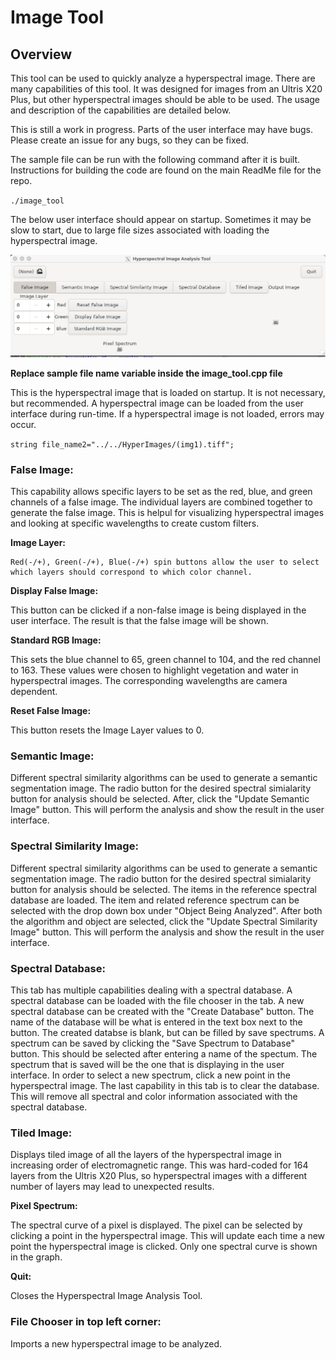 # Image Tool
## Overview

This tool can be used to quickly analyze a hyperspectral image. There are many capabilities of this tool. It was designed for images from an Ultris X20 Plus, but other hyperspectral images should be able to be used. The usage and description of the capabilities are detailed below. 

This is still a work in progress. Parts of the user interface may have bugs. Please create an issue for any bugs, so they can be fixed. 

The sample file can be run with the following command after it is built. Instructions for building the code are found on the main ReadMe file for the repo. 

`./image_tool`

The below user interface should appear on startup. Sometimes it may be slow to start, due to large file sizes associated with loading the hyperspectral image. 

<img src = docimages/Startingpage.png>


**Replace sample file name variable inside the image_tool.cpp file**

This is the hyperspectral image that is loaded on startup. It is not necessary, but recommended. A hyperspectral image can be loaded from the user interface during run-time. If a hyperspectral image is not loaded, errors may occur.  


`string file_name2="../../HyperImages/(img1).tiff";`


### False Image:

 This capability allows specific layers to be set as the red, blue, and green channels of a false image. The individual layers are combined together to generate the false image. This is helpul for visualizing hyperspectral images and looking at specific wavelengths to create custom filters. 
 

**Image Layer:**

	Red(-/+), Green(-/+), Blue(-/+) spin buttons allow the user to select which layers should correspond to which color channel.

**Display False Image:**

This button can be clicked if a non-false image is being displayed in the user interface. The result is that the false image will be shown. 

**Standard RGB Image:**

This sets the blue channel to 65, green channel to 104, and the red channel to 163. These values were chosen to highlight vegetation and water in hyperspectral images. The corresponding wavelengths are camera dependent. 

**Reset False Image:**

This button resets the Image Layer values to 0. 

### Semantic Image: 
Different spectral similarity algorithms can be used to generate a semantic segmentation image. The radio button for the desired spectral simialarity button for analysis should be selected. After, click the "Update Semantic Image" button. This will perform the analysis and show the result in the user interface. 


### Spectral Similarity Image:
Different spectral similarity algorithms can be used to generate a semantic segmentation image. The radio button for the desired spectral simialarity button for analysis should be selected. The items in the reference spectral database are loaded. The item and related reference spectrum can be selected with the drop down box under "Object Being Analyzed". After both the algorithm and object are selected, click the "Update Spectral Similarity Image" button. This will perform the analysis and show the result in the user interface. 


### Spectral Database: 

This tab has multiple capabilities dealing with a spectral database. A spectral database can be loaded with the file chooser in the tab. A new spectral database can be created with the "Create Database" button. The name of the database will be what is entered in the text box next to the button. The created databse is blank, but can be filled by save spectrums. A spectrum can be saved by clicking the "Save Spectrum to Database" button. This should be selected after entering a name of the spectum. The spectrum that is saved will be the one that is displaying in the user interface. In order to select a new spectrum, click a new point in the hyperspectral image. The last capability in this tab is to clear the database. This will remove all spectral and color information associated with the spectral database. 


### Tiled Image: 

Displays tiled image of all the layers of the hyperspectral image in increasing order of electromagnetic range. This was hard-coded for 164 layers from the Ultris X20 Plus, so hyperspectral images with a different number of layers may lead to unexpected results. 

**Pixel Spectrum:**

The spectral curve of a pixel is displayed. The pixel can be selected by clicking a point in the hyperspectral image. This will update each time a new point the hyperspectral image is clicked. Only one spectral curve is shown in the graph. 

**Quit:** 

Closes the Hyperspectral Image Analysis Tool.

### File Chooser in top left corner: 
Imports a new hyperspectral image to be analyzed. 


